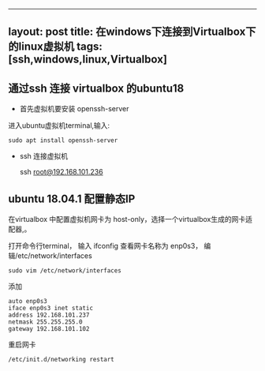 
---
layout: post
title: 在windows下连接到Virtualbox下的linux虚拟机 
tags: [ssh,windows,linux,Virtualbox]
---

## 通过ssh 连接 virtualbox 的ubuntu18

* 首先虚拟机要安装 openssh-server

<!-- more -->

进入ubuntu虚拟机terminal,输入:

    sudo apt install openssh-server

* ssh 连接虚拟机

    ssh root@192.168.101.236

## ubuntu 18.04.1 配置静态IP

在virtualbox 中配置虚拟机网卡为 host-only，选择一个virtualbox生成的网卡适配器,。

打开命令行terminal， 输入 ifconfig 查看网卡名称为 enp0s3， 编辑/etc/network/interfaces

    sudo vim /etc/network/interfaces

添加

    auto enp0s3
    iface enp0s3 inet static
    address 192.168.101.237
    netmask 255.255.255.0
    gateway 192.168.101.102

重启网卡

    /etc/init.d/networking restart

